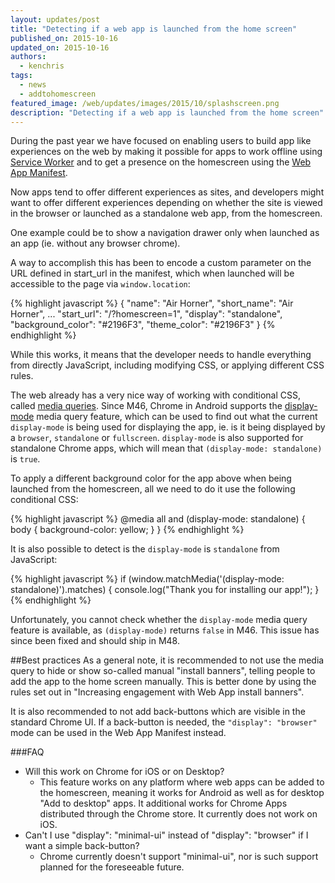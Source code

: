 ```yaml
---
layout: updates/post
title: "Detecting if a web app is launched from the home screen"
published_on: 2015-10-16
updated_on: 2015-10-16
authors:
  - kenchris
tags:
  - news
  - addtohomescreen
featured_image: /web/updates/images/2015/10/splashscreen.png
description: "Detecting if a web app is launched from the home screen"
---
```


During the past year we have focused on enabling users to build app like experiences
on the web by making it possible for apps to work offline using [Service Worker](http://www.html5rocks.com/en/tutorials/service-worker/introduction/) and
to get a presence on the homescreen using the [Web App Manifest](/web/fundamentals/engage-and-retain/simplified-app-installs).

Now apps tend to offer different experiences as sites, and developers might want to
offer different experiences depending on whether the site is viewed in the browser
or launched as a standalone web app, from the homescreen.

One example could be to show a navigation drawer only when launched as an app
(ie. without any browser chrome).

A way to accomplish this has been to encode a custom parameter  on the URL defined
in start_url in the manifest, which when launched will be accessible to the page
via `window.location`:

{% highlight javascript %}
{
  "name": "Air Horner",
  "short_name": "Air Horner",
  ...
  "start_url": "/?homescreen=1",
  "display": "standalone",
  "background_color": "#2196F3",
  "theme_color": "#2196F3"
}
{% endhighlight %}

While this works, it means that the developer needs to handle everything from
directly JavaScript, including modifying CSS, or applying different CSS rules.

The web already has a very nice way of working with conditional CSS, called
[media queries](https://developer.mozilla.org/en-US/docs/Web/CSS/Media_Queries/Using_media_queries).
Since M46, Chrome in Android supports the [display-mode](http://w3c.github.io/manifest/#the-display-mode-media-feature) media
query feature, which can be used to find out what the current `display-mode`
is being used for displaying the app, ie. is it being displayed by a `browser`,
`standalone` or `fullscreen`. `display-mode` is also supported for standalone Chrome
apps, which will mean that `(display-mode: standalone)` is `true`.

To apply a different background color for the app above when being launched
from the homescreen, all we need to do it use the following conditional CSS:

{% highlight javascript %}
@media all and (display-mode: standalone) {
  body {
    background-color: yellow; 
  }
}
{% endhighlight %}

It is also possible to detect is the `display-mode` is `standalone` from JavaScript:

{% highlight javascript %}
if (window.matchMedia('(display-mode: standalone)').matches) {
  console.log("Thank you for installing our app!");
}
{% endhighlight %}

Unfortunately, you cannot check whether the `display-mode` media query feature
is available, as `(display-mode)` returns `false` in M46. This issue has since been
fixed and should ship in M48.


##Best practices
As a general note, it is recommended to not use the media query to hide or show
so-called manual "install banners", telling people to add the app to the home
screen manually. This is better done by using the rules set out in "Increasing
engagement with Web App install banners".

It is also recommended to not add back-buttons which are visible in the standard
Chrome UI. If a back-button is needed, the `"display": "browser"` mode can be used
in the Web App Manifest instead.

###FAQ
* Will this work on Chrome for iOS or on Desktop?
  * This feature works on any platform where web apps can be added to the homescreen,
    meaning it works for Android as well as for desktop "Add to desktop" apps. It
    additional works for Chrome Apps distributed through the Chrome store. It currently
    does not work on iOS.
* Can't I use "display": "minimal-ui" instead of "display": "browser" if I want a
  simple back-button?
  * Chrome currently doesn't support "minimal-ui", nor is such support planned for
    the foreseeable future.